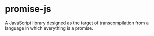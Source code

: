 promise-js
==========

A JavaScript library designed as the target of transcompilation from a language in which everything is a promise.